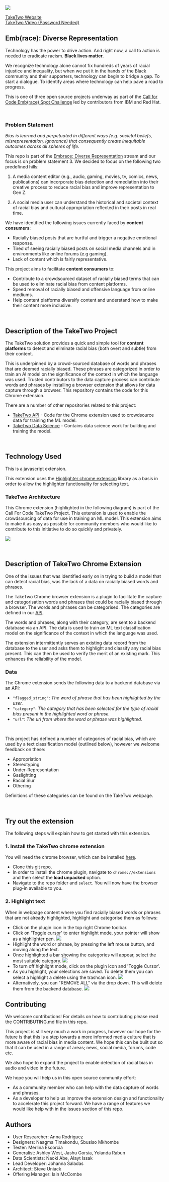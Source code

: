 ![](images/logoblack.png)

[TakeTwo Website](https://w3.ibm.com/w3publisher/take-two)
</br>
[TakeTwo Video (Password Needed)](https://vimeo.com/453095359)

## Emb(race): Diverse Representation

Technology has the power to drive action. And right now, a call to action is needed to eradicate racism. **Black lives matter.**

We recognize technology alone cannot fix hundreds of years of racial injustice and inequality, but when we put it in the hands of the Black community and their supporters, technology can begin to bridge a gap. To start a dialogue. To identify areas where technology can help pave a road to progress.

This is one of three open source projects underway as part of the [Call for Code Emb(race) Spot Challenge](https://github.com/topics/embrace-call-for-code) led by contributors from IBM and Red Hat.

</br>

### Problem Statement

*Bias is learned and perpetuated in different ways (e.g. societal beliefs, misrepresentation, ignorance) that consequently create inequitable outcomes across all spheres of life.*

This repo is part of the [Embrace: Diverse Representation](https://github.com/Call-for-Code/Embrace-Diverse-Representation) stream and our focus is on problem statement 3. We decided to focus on the following two predefined hills:

1. A media content editor (e.g., audio, gaming, movies, tv, comics, news, publications) can incorporate bias detection and remediation into their creative process to reduce racial bias and improve representation to Gen Z.

2. A social media user can understand the historical and societal context of racial bias and cultural appropriation reflected in their posts in real time.

We have identified the following issues currently faced by **content consumers**:

- Racially biased posts that are hurtful and trigger a negative emotional response.
- Tired of seeing racially biased posts on social media channels and in environments like online forums (e.g gaming).
- Lack of content which is fairly representative.

This project aims to facilitate **content consumers** to:

- Contribute to a crowdsourced dataset of racially biased terms that can be used to eliminate racial bias from content platforms. 
- Speed removal of racially biased and offensive language from online mediums. 
- Help content platforms diversify content and understand how to make their content more inclusive.

</br>

## Description of the TakeTwo Project

The TakeTwo solution provides a quick and simple tool for **content platforms** to detect and eliminate racial bias (both overt and subtle) from their content. 

This is underpinned by a crowd-sourced database of words and phrases that are deemed racially biased. These phrases are categorized in order to train an AI model on the significance of the context in which the language was used. Trusted contributors to the data capture process can contribute words and phrases by installing a browser extension that allows for data capture through a browser. This repository contains the code for this Chrome extension. 


There are a number of other repositories related to this project:

- [TakeTwo API](https://github.com/embrace-call-for-code/taketwo-marker-chromeextension) - Code for the Chrome extension used to crowdsource data for training the ML model. 
- [TakeTwo Data Science](https://github.com/embrace-call-for-code/taketwo-api) - Contains data science work for building and training the model.

</br>

## Technology Used

This is a javascript extension. 

This extension uses the [Highlighter chrome extension](https://github.com/jeromepl/highlighter) library as a basis in order to allow the highlighter functionality for selecting text. 

### TakeTwo Architecture

This Chrome extension (highlighted in the following diagram) is part of the Call For Code TakeTwo Project. This extension is used to enable the crowdsourcing of data for use in training an ML model. This extension aims to make it as easy as possible for community members who would like to contribute to this initiative to do so quickly and privately.

![](images/architecture-chrome.png)

</br>

## Description of TakeTwo Chrome Extension

One of the issues that was identified early on in trying to build a model that can detect racial bias, was the lack of a data on racially biased words and phrases. 

The TakeTwo Chrome browser extension is a plugin to facilitate the capture and categorisation words and phrases that could be racially biased through a browser. The words and phrases can be categorised. The categories are defined in our [API](https://github.com/embrace-call-for-code/taketwo-webapi). 

The words and phrases, along with their category, are sent to a backend database via an API. The data is used to train an ML text classification model on the significance of the context in which the language was used. 

The extension intermittently serves an existing data record from the database to the user and asks them to highlight and classify any racial bias present. This can then be used to verify the merit of an existing mark. This enhances the reliability of the model. 

### Data

The Chrome extension sends the following data to a backend database via an API: 

- ``"flagged_string"``: *The word of phrase that has been highlighted by the user.*
- ``"category"``: *The category that has been selected for the type of racial bias present in the highlighted word or phrase.*
- ``"url"``: *The url from where the word or phrase was highlighted.*


</br>

This project has defined a number of categories of racial bias, which are used by a text classification model (outlined below), however we welcome feedback on these:

- Appropriation
- Stereotyping
- Under-Representation
- Gaslighting
- Racial Slur
- Othering

Definitions of these categories can be found on the TakeTwo webpage. 

</br>

## Try out the extension

The following steps will explain how to get started with this extension.


### 1. Install the TakeTwo chrome extension

You will need the chrome browser, which can be installed [here](https://www.google.co.uk/chrome/?brand=CHBD&gclid=Cj0KCQjwjer4BRCZARIsABK4QeVAQkotXkLJlBvJS2V7R2q9__Gk3PchSyhorcBNAZXx7JJwbDeRrBYaAk3TEALw_wcB&gclsrc=aw.ds). 


- Clone this git repo. 
- In order to install the chrome plugin, navigate to `chrome://extensions` and then select the **load unpacked** option. 
- Navigate to the repo folder and `select`. You will now have the browser plug-in available to you. 

### 2. Highlight text

When in webpage content where you find racially biased words or phrases that are not already highlighted, highlight and categorise them as follows:

- Click on the plugin icon in the top right Chrome toolbar. 
- Click on 'Toggle cursor' to enter highlight mode, your pointer will show as a highlighter pen.
![](images/toggle-on.png)
- Highlight the word or phrase, by pressing the left mouse button, and moving along the text.
- Once highlighted a bar showing the categories will appear, select the most suitable category.
![](images/highlight-extension.png)
- To turn off highlight mode, click on the plugin icon and 'Toggle Cursor'.
- As you highlight, your selections are saved. To delete them you can select a highlight a delete using the trashcan icon. 
![](images/delete-single.png)
- Alternatively, you can "REMOVE ALL" via the drop down. This will delete them from the backend database.
![](images/remove-all.png)


## Contributing

We welcome contributions! For details on how to contributing please read the CONTRIBUTING.md file in this repo.

This project is still very much a work in progress, however our hope for the future is that this is a step towards a more informed media culture that is more aware of racial bias in media content. We hope this can be built out so that it can be used in a range of areas; news, social media, forums, code etc.

We also hope to expand the project to enable detection of racial bias in audio and video in the future.

We hope you will help us in this open source community effort:

- As a community member who can help with the data capture of words and phrases.
- As a developer to help us improve the extension design and functionality to accelerate this project forward. We have a range of features we would like help with in the issues section of this repo. 

## Authors

- User Researcher: Anna Rodriguez
- Designers: Naagma Timakondu, Sbusiso Mkhombe
- Tester: Merlina Escorcia
- Generalist: Ashley West, Jashu Gorsia, Yolanda Rabun
- Data Scientists: Naoki Abe, Alayt Issak
- Lead Developer: Johanna Saladas
- Architect: Steve Uniack
- Offering Manager: Iain  McCombe
